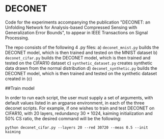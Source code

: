 # DECONET
Code for the experiments accompanying the publication "DECONET: an Unfolding Network for Analysis-based Compressed Sensing with Generalization Error Bounds", to appear in IEEE Transactions on Signal Processing.

The repo consists of the following 4 .py files: 
a) `deconet_mnist.py` builds the DECONET model, which is then trained and tested on the MNIST dataset
b) `deconet_cifar.py` builds the DECONET model, which is then trained and tested on the CIFAR10 dataset
c) `synthetic_dataset.py` creates synthetic data drawn from the normal distribution
d) `deconet_synthetic.py` builds the DECONET model, which is then trained and tested on the synthetic dataset created in (c)


##Train model

In order to run each script, the user must supply a set of arguments, with default values listed in an argparse environment, in each of the three deconet scripts. For example, if one wishes to train and test DECONET on CIFAR10, with 20 layers, redundancy 30 * 1024, kaiming initialization and 50% CS ratio, the desired command will be the following:


```
python deconet_cifar.py --layers 20 --red 30720 --meas 0.5 --init kaiming 
```
